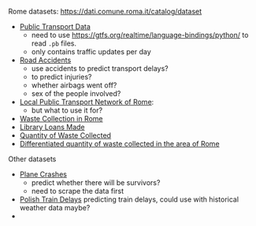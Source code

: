 Rome datasets: https://dati.comune.roma.it/catalog/dataset

* [Public Transport Data](https://dati.comune.roma.it/catalog/dataset/c_h501-d-9000)
	* need to use https://gtfs.org/realtime/language-bindings/python/ to read `.pb` files.
	* only contains traffic updates per day
* [Road Accidents](https://dati.comune.roma.it/catalog/dataset/d108) 
	* use accidents to predict transport delays? 
	* to predict injuries? 
	* whether airbags went off?
	* sex of the people involved?
* [Local Public Transport Network of Rome](https://dati.comune.roma.it/catalog/dataset/d352): 
	* but what to use it for?
* [Waste Collection in Rome](https://dati.comune.roma.it/catalog/dataset/d420)
* [Library Loans Made](https://dati.comune.roma.it/catalog/dataset/d277)
* [Quantity of Waste Collected](https://dati.comune.roma.it/catalog/dataset/d859)
* [Differentiated quantity of waste collected in the area of Rome](https://dati.comune.roma.it/catalog/dataset/d422)

Other datasets
* [Plane Crashes](http://www.planecrashinfo.com/database.htm) 
	* predict whether there will be survivors? 
	* need to scrape the data first
* [Polish Train Delays](https://www.kaggle.com/datasets/bartek358/train-delays) predicting train delays, could use with historical weather data maybe?
* 